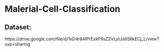 # Malerial-Cell-Classification

<h2>Dataset:</h2> 
https://drive.google.com/file/d/1xD4r84RYExkFflsZ2VLytJs658kECj_L/view?usp=sharing
